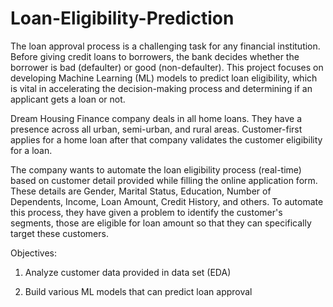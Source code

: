 # Loan-Eligibility-Prediction

The loan approval process is a challenging task for any financial institution. Before giving credit loans to borrowers, the bank decides whether the borrower is bad (defaulter) or good (non-defaulter). This project focuses on developing Machine Learning (ML) models to predict loan eligibility, which is vital in accelerating the decision-making process and determining if an applicant gets a loan or not.

Dream Housing Finance company deals in all home loans. They have a presence across all urban, semi-urban, and rural areas. Customer-first applies for a home loan after that company validates the customer eligibility for a loan.

The company wants to automate the loan eligibility process (real-time) based on customer detail provided while filling the online application form. These details are Gender, Marital Status, Education, Number of Dependents, Income, Loan Amount, Credit History, and others. To automate this process, they have given a problem to identify the customer's segments, those are eligible for loan amount so that they can specifically target these customers.

Objectives:

1. Analyze customer data provided in data set (EDA)

2. Build various ML models that can predict loan approval
